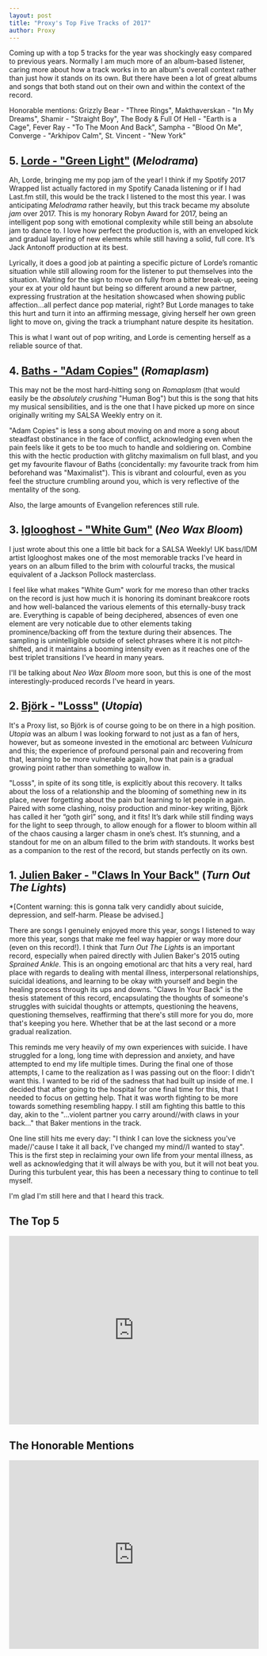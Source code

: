 ```yaml
---
layout: post
title: "Proxy's Top Five Tracks of 2017"
author: Proxy
---
```


Coming up with a top 5 tracks for the year was shockingly easy compared to previous years. Normally I am much more of an album-based listener, caring more about how a track works in to an album's overall context rather than just how it stands on its own. But there have been a lot of great albums and songs that both stand out on their own and within the context of the record.

Honorable mentions: Grizzly Bear - "Three Rings", Makthaverskan - "In My Dreams", Shamir - "Straight Boy", The Body & Full Of Hell - "Earth is a Cage", Fever Ray - "To The Moon And Back", Sampha - "Blood On Me", Converge - "Arkhipov Calm", St. Vincent - "New York"

## 5. [Lorde - "Green Light"](https://open.spotify.com/track/3I4QOvltiKcMu3xmnQjEct) (*Melodrama*)

Ah, Lorde, bringing me my pop jam of the year! I think if my Spotify 2017 Wrapped list actually factored in my Spotify Canada listening or if I had Last.fm still, this would be the track I listened to the most this year. I was anticipating *Melodrama* rather heavily, but this track became my absolute *jam* over 2017. This is my honorary Robyn Award for 2017, being an intelligent pop song with emotional complexity while still being an absolute jam to dance to. I love how perfect the production is, with an enveloped kick and gradual layering of new elements while still having a solid, full core. It’s Jack Antonoff production at its best.

Lyrically, it does a good job at painting a specific picture of Lorde’s romantic situation while still allowing room for the listener to put themselves into the situation. Waiting for the sign to move on fully from a bitter break-up, seeing your ex at your old haunt but being so different around a new partner, expressing frustration at the hesitation showcased when showing public affection...all perfect dance pop material, right? But Lorde manages to take this hurt and turn it into an affirming message, giving herself her own green light to move on, giving the track a triumphant nature despite its hesitation.

This is what I want out of pop writing, and Lorde is cementing herself as a reliable source of that.

## 4. [Baths - "Adam Copies"](https://open.spotify.com/track/1SPEuAkmiMB1HZJtGK8Y5G) (*Romaplasm*)

This may not be the most hard-hitting song on *Romaplasm* (that would easily be the *absolutely crushing* "Human Bog") but this is the song that hits my musical sensibilities, and is the one that I have picked up more on since originally writing my SALSA Weekly entry on it.

"Adam Copies" is less a song about moving on and more a song about steadfast obstinance in the face of conflict, acknowledging even when the pain feels like it gets to be too much to handle and soldiering on.  Combine this with the hectic production with glitchy maximalism on full blast, and you get my favourite flavour of Baths (concidentally: my favourite track from him beforehand was "Maximalist"). This is vibrant and colourful, even as you feel the structure crumbling around you, which is very reflective of the mentality of the song.

Also, the large amounts of Evangelion references still rule.

## 3. [Iglooghost - "White Gum"](https://open.spotify.com/track/0eGyjuJAfarmZzhE1XGcWQ) (*Neo Wax Bloom*)

I just wrote about this one a little bit back for a SALSA Weekly! UK bass/IDM artist Iglooghost makes one of the most memorable tracks I've heard in years on an album filled to the brim with colourful tracks, the musical equivalent of a Jackson Pollock masterclass.

I feel like what makes "White Gum" work for me moreso than other tracks on the record is just how much it is honoring its dominant breakcore roots and how well-balanced the various elements of this eternally-busy track are. Everything is capable of being deciphered, absences of even one element are very noticable due to other elements taking prominence/backing off from the texture during their absences. The sampling is unintelligible outside of select phrases where it is not pitch-shifted, and it maintains a booming intensity even as it reaches one of the best triplet transitions I've heard in many years.

I'll be talking about *Neo Wax Bloom* more soon, but this is one of the most interestingly-produced records I've heard in years.

## 2. [Björk - "Losss"](https://open.spotify.com/track/4m3BKVWfB4vbaCDgnBfxpE) (*Utopia*)

It's a Proxy list, so Björk is of course going to be on there in a high position. *Utopia* was an album I was looking forward to not just as a fan of hers, however, but as someone invested in the emotional arc between *Vulnicura* and this; the experience of profound personal pain and recovering from that, learning to be more vulnerable again, how that pain is a gradual growing point rather than something to wallow in.

"Losss", in spite of its song title, is explicitly about this recovery.  It talks about the loss of a relationship and the blooming of something new in its place, never forgetting about the pain but learning to let people in again. Paired with some clashing, noisy production and minor-key writing, Björk has called it her “goth girl” song, and it fits! It’s dark while still finding ways for the light to seep through, to allow enough for a flower to bloom within all of the chaos causing a larger chasm in one’s chest. It’s stunning, and a standout for me on an album filled to the brim *with* standouts. It works best as a companion to the rest of the record, but stands perfectly on its own.

## 1. [Julien Baker - "Claws In Your Back"](https://open.spotify.com/track/4fNhbNbIsjEygIVCPoyQs7) (*Turn Out The Lights*)

\*[Content warning: this is gonna talk very candidly about suicide, depression, and self-harm. Please be advised.]

There are songs I genuinely enjoyed more this year, songs I listened to way more this year, songs that make me feel way happier or way more dour (even on this record!). I think that *Turn Out The Lights* is an important record, especially when paired directly with Julien Baker's 2015 outing *Sprained Ankle*. This is an ongoing emotional arc that hits a very real, hard place with regards to dealing with mental illness, interpersonal relationships, suicidal ideations, and learning to be okay with yourself and begin the healing process through its ups and downs. "Claws In Your Back" is the thesis statement of this record, encapsulating the thoughts of someone's struggles with suicidal thoughts or attempts, questioning the heavens, questioning themselves, reaffirming that there's still more for you do, more that's keeping you here. Whether that be at the last second or a more gradual realization.

This reminds me very heavily of my own experiences with suicide. I have struggled for a long, long time with depression and anxiety, and have attempted to end my life multiple times. During the final one of those attempts, I came to the realization as I was passing out on the floor: I didn't want this. I wanted to be rid of the sadness that had built up inside of me. I decided that after going to the hospital for one final time for this, that I needed to focus on getting help. That it was worth fighting to be more towards something resembling happy. I still am fighting this battle to this day, akin to the "...violent partner you carry around//with claws in your back..." that Baker mentions in the track.

One line still hits me every day: "I think I can love the sickness you've made//'cause I take it all back, I've changed my mind//I wanted to stay". This is the first step in reclaiming your own life from your mental illness, as well as acknowledging that it will always be with you, but it will not beat you. During this turbulent year, this has been a necessary thing to continue to tell myself.

I'm glad I'm still here and that I heard this track.

<style>
iframe { margin: 0 auto; display: block; width: 100%; }
</style>

## The Top 5

<iframe src="https://embed.spotify.com/?uri=spotify%3Auser%3Adrabmakyo%3Aplaylist%3A6h3nGf4JhmN3NmGJZSV7a3" width="300" height="380" frameborder="0" allowtransparency="true"></iframe>

## The Honorable Mentions

<iframe src="https://embed.spotify.com/?uri=spotify%3Auser%3Adrabmakyo%3Aplaylist%3A6LFZCufsAKbl48vo9gi0f1" width="300" height="380" frameborder="0" allowtransparency="true"></iframe>
